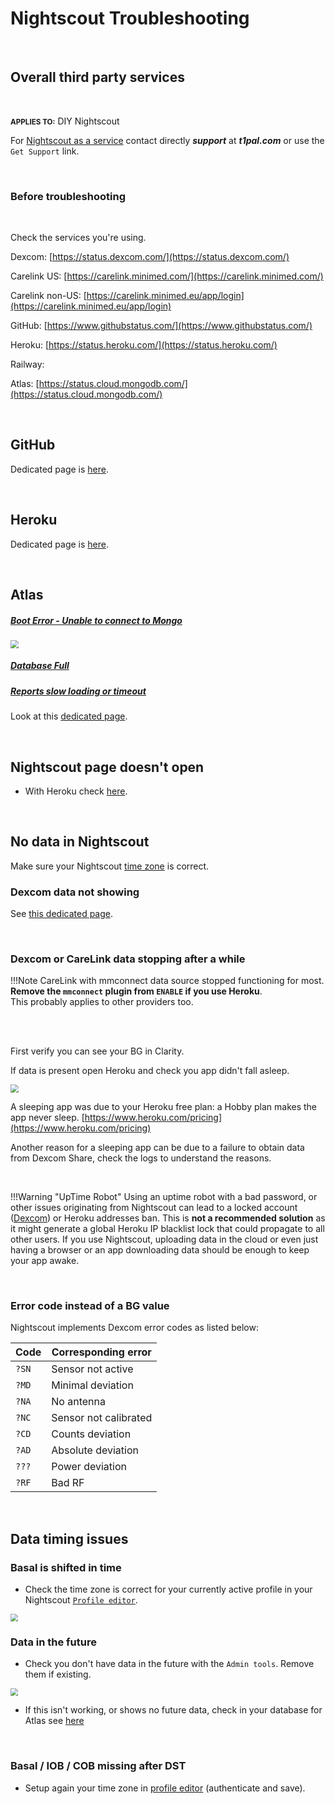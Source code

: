 # Nightscout Troubleshooting

</br>

## Overall third party services

</br>

<span style="font-size:smaller;">**APPLIES TO:**</span>	DIY Nightscout

For [Nightscout as a service](/#nightscout-as-a-service) contact directly ***support*** at ***t1pal.com*** or use the `Get Support` link.

</br>

### Before troubleshooting

</br>

Check the services you're using.

Dexcom: [https://status.dexcom.com/](https://status.dexcom.com/)

Carelink US: [https://carelink.minimed.com/](https://carelink.minimed.com/)

Carelink non-US: [https://carelink.minimed.eu/app/login](https://carelink.minimed.eu/app/login)

GitHub: [https://www.githubstatus.com/](https://www.githubstatus.com/)

Heroku: [https://status.heroku.com/](https://status.heroku.com/)

Railway: 

Atlas: [https://status.cloud.mongodb.com/](https://status.cloud.mongodb.com/)

</br>

## GitHub

Dedicated page is [here](github.md).

</br>

## Heroku

Dedicated page is [here](heroku.md).

</br>

## Atlas

##### [Boot Error - Unable to connect to Mongo](../atlas/#unable-to-connect-to-mongo)

<img src="../img/TShoot43.png" style="zoom:80%;" >

##### [Database Full](../atlas/#database-full)

##### [Reports slow loading or timeout](../atlas/#reports-slow-loading-or-timeout)

Look at this [dedicated page](./atlas.md).

</br>

## Nightscout page doesn't open

- With Heroku check [here](../heroku/#application-error).

</br>

## No data in Nightscout

Make sure your Nightscout [time zone](../../nightscout/profile_editor/) is correct.

### Dexcom data not showing

See [this dedicated page](../dexcom_bridge/).

</br>

### Dexcom or CareLink data stopping after a while

!!!Note
    CareLink with mmconnect data source stopped functioning for most.  
    **Remove the `mmconnect` plugin from `ENABLE` if you use Heroku**.  
    This probably applies to other providers too.

</br></br>

First verify you can see your BG in Clarity.

If data is present open Heroku and check you app didn't fall asleep.

<img src="../img/TShoot25.png" style="zoom:80%;" >

</br>

A sleeping app was due to your Heroku free plan: a Hobby plan makes the app never sleep. [https://www.heroku.com/pricing](https://www.heroku.com/pricing) 

Another reason for a sleeping app can be due to a failure to obtain data from Dexcom Share, check the logs to understand the reasons.

</br>

!!!Warning "UpTime Robot"
    Using an uptime robot with a bad password, or other issues originating from Nightscout can lead to a locked account ([Dexcom](../dexcom_bridge/#account-lock)) or Heroku addresses ban. This is **not a recommended solution** as it might generate a global Heroku IP blacklist lock that could propagate to all other users. If you use Nightscout, uploading data in the cloud or even just having a browser or an app downloading data should be enough to keep your app awake.

</br>

### Error code instead of a BG value

Nightscout implements Dexcom error codes as listed below:

| Code  | Corresponding error   |
| ----- | --------------------- |
| `?SN` | Sensor not active     |
| `?MD` | Minimal deviation     |
| `?NA` | No antenna            |
| `?NC` | Sensor not calibrated |
| `?CD` | Counts deviation      |
| `?AD` | Absolute deviation    |
| `???` | Power deviation       |
| `?RF` | Bad RF                |

</br>

## Data timing issues

### Basal is shifted in time

- Check the time zone is correct for your currently active profile in your Nightscout [`Profile editor`](../../nightscout/profile_editor/).

<img src="../img/TShoot30.png" style="zoom:75%;" >

</br>

### Data in the future

- Check you don't have data in the future with the `Admin tools`. Remove them if existing.

<img src="../img/TShoot31.png" style="zoom:75%;" >

</br>

- If this isn't working, or shows no future data, check in your database for Atlas see [here](../atlas/#data-in-the-future)

</br>

### Basal / IOB / COB missing after DST

- Setup again your time zone in [profile editor](../../nightscout/profile_editor/) (authenticate and save).

</br>